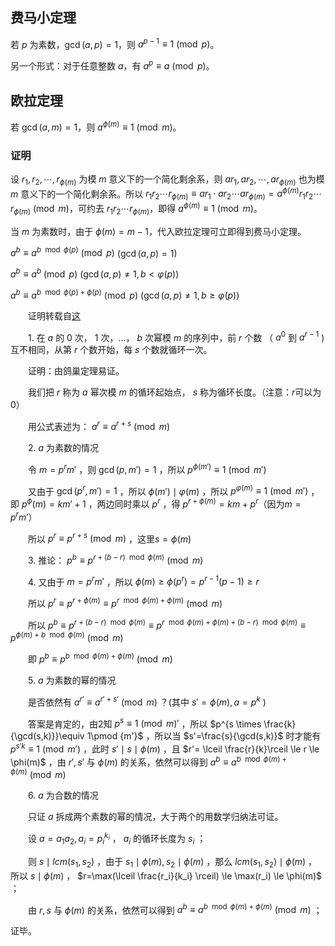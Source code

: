 ## 费马小定理

若 $p$ 为素数，$\gcd(a, p) = 1$，则 $a^{p - 1} \equiv 1 \pmod{p}$。

另一个形式：对于任意整数 $a$，有 $a^p \equiv a \pmod{p}$。

## 欧拉定理

若 $\gcd(a, m) = 1$，则 $a^{\phi(m)} \equiv 1 \pmod{m}$。

### 证明

设 $r_1, r_2, \cdots, r_{\phi(m)}$ 为模 $m$ 意义下的一个简化剩余系，则 $ar_1, ar_2, \cdots, ar_{\phi(m)}$ 也为模 $m$ 意义下的一个简化剩余系。所以 $r_1r_2 \cdots r_{\phi(m)} \equiv ar_1 \cdot ar_2 \cdots ar_{\phi(m)} = a^{\phi(m)}r_1r_2 \cdots r_{\phi(m)} \pmod{m}$，可约去 $r_1r_2 \cdots r_{\phi(m)}$，即得 $a^{\phi(m)} \equiv 1 \pmod{m}$。

当 $m$ 为素数时，由于 $\phi(m) = m - 1$，代入欧拉定理可立即得到费马小定理。




$a^b\equiv a^{b \mod \phi(p)} \pmod p$   $(\gcd(a,p)=1)$

$a^b\equiv a^b \pmod p$   $(\gcd(a,p)\ne 1,b<\varphi(p))$

$a^b\equiv a^{b \mod \phi(p)+\phi(p)} \pmod p$  $(\gcd(a,p)\ne 1,b \ge  \varphi(p))$

　　证明转载自[这](http://blog.csdn.net/synapse7/article/details/19610361)

　　1. 在 $a$ 的 $0$ 次， $1$ 次，...， $b$ 次幂模 $m$ 的序列中，前 $r$ 个数 （ $a^0$ 到 $a^{r-1}$ )互不相同，从第 $r$ 个数开始，每 $s$ 个数就循环一次。

　　证明：由鸽巢定理易证。

　　我们把 $r$ 称为 $a$ 幂次模 $m$ 的循环起始点， $s$ 称为循环长度。（注意：$r$可以为$0$）

　　用公式表述为： $a^r\equiv a^{r+s}\pmod{m}$ 

　　2.  $a$ 为素数的情况

　　令 $m=p^rm'$ ，则 $\gcd(p,m')=1$ ，所以 $p^{\phi(m')}\equiv 1\pmod{m'}$ 

　　又由于 $\gcd(p^r,m')=1$ ，所以 $\phi(m') \mid \varphi(m)$ ，所以 $p^{\varphi(m)}\equiv 1 \pmod {m'}$ ，即 $p^\phi(m)=km'+1$ ，两边同时乘以 $p^r$ ，得 $p^{r+\phi(m)}=km+p^r$（因为$m=p^rm'$）

　　所以 $p^r\equiv p^{r+s}\pmod m$ ，这里$s=\phi(m)$

　　3. 推论： $p^b\equiv p^{r+(b-r) \mod \phi(m)}\pmod m$ 

　　4. 又由于 $m=p^rm'$ ，所以 $\phi(m) \ge  \phi(p^r)=p^{r-1}(p-1) \ge  r$ 

　　所以 $p^r\equiv p^{r+\phi(m)}\equiv p^{r \mod \phi(m)+\phi(m)}\pmod m$ 

　　所以 $p^b\equiv p^{r+(b-r) \mod \phi(m)}\equiv p^{r \mod \phi(m)+\phi(m)+(b-r) \mod \phi(m)}\equiv p^{\phi(m)+b \mod \phi(m)}\pmod m$ 

　　即 $p^b\equiv p^{b \mod \phi(m)+\phi(m)}\pmod m$ 

　　5.  $a$ 为素数的幂的情况

　　是否依然有 $a^{r'}\equiv a^{r'+s'}\pmod m$ ？(其中 $s'=\phi(m),a=p^k$ )

　　答案是肯定的，由2知 $p^s\equiv 1 \pmod m'$ ，所以 $p^{s \times \frac{k}{\gcd(s,k)}}\equiv 1\pmod {m'}$ ，所以当 $s'=\frac{s}{\gcd(s,k)}$ 时才能有 $p^{s'k}\equiv 1\pmod {m'}$ ，此时 $s' \mid s \mid \phi(m)$ ，且 $r'= \lceil \frac{r}{k}\rceil \le r \le \phi(m)$ ，由 $r',s'$ 与 $\phi(m)$ 的关系，依然可以得到 $a^b\equiv a^{b \mod \phi(m)+\phi(m)}\pmod m$ 

　　6.  $a$ 为合数的情况

　　只证 $a$ 拆成两个素数的幂的情况，大于两个的用数学归纳法可证。

　　设 $a=a_1a_2,a_i=p_i^{k_i}$ ， $a_i$ 的循环长度为 $s_i$ ；

　　则 $s \mid lcm(s_1,s_2)$ ，由于 $s_1 \mid \phi(m),s_2 \mid \phi(m)$ ，那么 $lcm(s_1,s_2) \mid \phi(m)$ ，所以 $s \mid \phi(m)$  ， $r=\max(\lceil \frac{r_i}{k_i} \rceil) \le \max(r_i) \le \phi(m)$ ；

　　由 $r,s$ 与 $\phi(m)$ 的关系，依然可以得到 $a^b\equiv a^{b \mod \phi(m)+\phi(m)}\pmod m$ ；

证毕。
